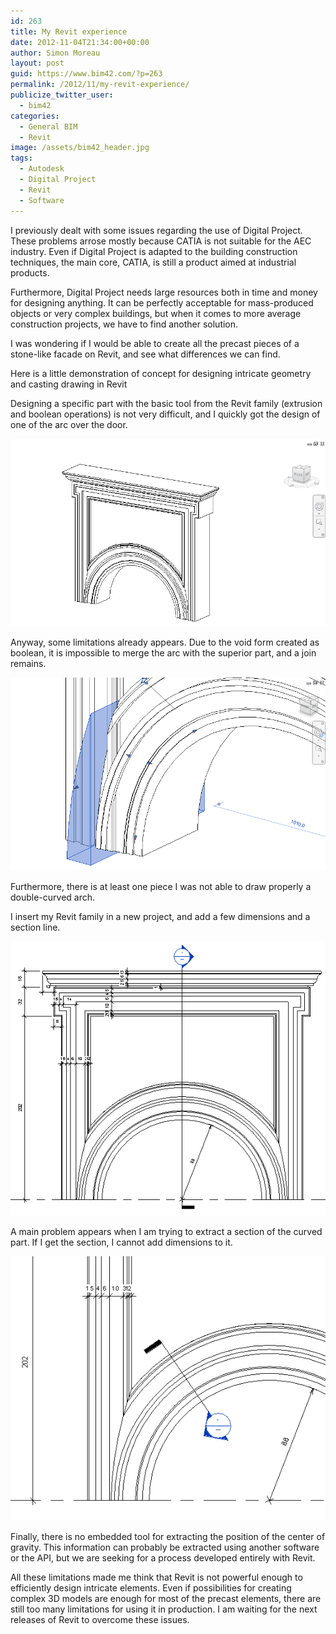 ```yaml
---
id: 263
title: My Revit experience
date: 2012-11-04T21:34:00+00:00
author: Simon Moreau
layout: post
guid: https://www.bim42.com/?p=263
permalink: /2012/11/my-revit-experience/
publicize_twitter_user:
  - bim42
categories:
  - General BIM
  - Revit
image: /assets/bim42_header.jpg
tags:
  - Autodesk
  - Digital Project
  - Revit
  - Software
---
```

I previously dealt with some issues regarding the use of Digital Project. These problems arrose mostly because CATIA is not suitable for the AEC industry. Even if Digital Project is adapted to the building construction techniques, the main core, CATIA, is still a product aimed at industrial products.

Furthermore, Digital Project needs large resources both in time and money for designing anything. It can be perfectly acceptable for mass-produced objects or very complex buildings, but when it comes to more average construction projects, we have to find another solution.

I was wondering if I would be able to create all the precast pieces of a stone-like facade on Revit, and see what differences we can find.

Here is a little demonstration of concept for designing intricate geometry and casting drawing in Revit

Designing a specific part with the basic tool from the Revit family (extrusion and boolean operations) is not very difficult, and I quickly got the design of one of the arc over the door.

![basic3dshape](/assets/2012/11/basic3dshape.png)

Anyway, some limitations already appears. Due to the void form created as boolean, it is impossible to merge the arc with the superior part, and a join remains.

![boolean](/assets/2012/11/boolean.png)

Furthermore, there is at least one piece I was not able to draw properly a double-curved arch.

I insert my Revit family in a new project, and add a few dimensions and a section line.

![elevation](/assets/2012/11/elevation.png)

A main problem appears when I am trying to extract a section of the curved part. If I get the section, I cannot add dimensions to it.

![section2](/assets/2012/11/section2.png)

Finally, there is no embedded tool for extracting the position of the center of gravity. This information can probably be extracted using another software or the API, but we are seeking for a process developed entirely with Revit.

All these limitations made me think that Revit is not powerful enough to efficiently design intricate elements. Even if possibilities for creating complex 3D models are enough for most of the precast elements, there are still too many limitations for using it in production. I am waiting for the next releases of Revit to overcome these issues.